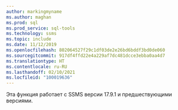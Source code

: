 ```yaml
---
author: markingmyname
ms.author: maghan
ms.prod: sql
ms.prod_service: sql-tools
ms.technology: ssms
ms.topic: include
ms.date: 11/12/2019
ms.openlocfilehash: 802064527f29c1df03de2e26bd6bddf3bd0de060
ms.sourcegitcommit: 917df4ffd22e4a229af7dc481dcce3ebba0aa4d7
ms.translationtype: HT
ms.contentlocale: ru-RU
ms.lasthandoff: 02/10/2021
ms.locfileid: "100019636"
---
```

Эта функция работает с SSMS версии 17.9.1 и предшествующими версиями.